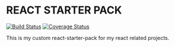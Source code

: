 # REACT STARTER PACK

[![Build Status](https://travis-ci.org/sarpisik/react-boilerplate.svg?branch=master)](https://travis-ci.org/sarpisik/react-boilerplate)
[![Coverage Status](https://coveralls.io/repos/github/sarpisik/react-boilerplate/badge.svg?branch=master)](https://coveralls.io/github/sarpisik/react-boilerplate?branch=master)

This is my custom react-starter-pack for my react related projects.
